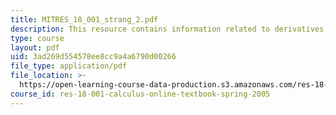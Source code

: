 ```yaml
---
title: MITRES_18_001_strang_2.pdf
description: This resource contains information related to derivatives.
type: course
layout: pdf
uid: 3ad269d554578ee8cc9a4a6790d00266
file_type: application/pdf
file_location: >-
  https://open-learning-course-data-production.s3.amazonaws.com/res-18-001-calculus-online-textbook-spring-2005/3ad269d554578ee8cc9a4a6790d00266_MITRES_18_001_strang_2.pdf
course_id: res-18-001-calculus-online-textbook-spring-2005
---
```

